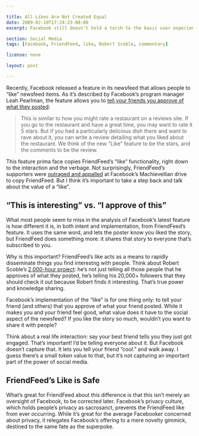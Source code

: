 ```yaml
---

title: All Likes Are Not Created Equal
date: 2009-02-10T17:24:23-08:00
excerpt: Facebook still doesn’t hold a torch to the basic user experience of FriendFeed not because it isn’t trying, but because of the rules it’s decided to play by.

section: Social Media
tags: [Facebook, FriendFeed, like, Robert Scoble, commentary]

license: none

layout: post

---
```


Recently, Facebook released a feature in its newsfeed that allows people to “like” newsfeed items. As it’s described by Facebook’s program manager Leah Pearlman, the feature allows you to [tell your friends you approve of what they posted][1]:

> This is similar to how you might rate a restaurant on a reviews site. If you go to the restaurant and have a great time, you may want to rate it 5 stars. But if you had a particularly delicious dish there and want to rave about it, you can write a review detailing what you liked about the restaurant. We think of the new “Like” feature to be the stars, and the comments to be the review.

This feature prima face copies FriendFeed’s “like” functionality, right down to the interaction and the verbage. Not surprisingly, FriendFeed’s supporters were [outraged and appalled][2] at Facebook’s Machievellian drive to copy FriendFeed. But I think it’s important to take a step back and talk about the value of a “like”.

## “This is interesting” vs. “I approve of this”

What most people seem to miss in the analysis of Facebook’s latest feature is how different it is, in both intent and implementation, from FriendFeed’s feature. It uses the same word, and lets the poster know you liked the story, but FriendFeed does something more: it shares that story to everyone that’s subscribed to you.

Why is this important? FriendFeed’s like acts as a means to rapidly disseminate things you find interestng with people. Think about Robert Scoble’s [2,000-hour project][3]: he’s not just telling all those people that he approves of what they posted, he’s telling his 20,000+ followers that they should check it out because Robert finds it interesting. That’s true power and knowledge sharing.

Facebook’s implementation of the “like” is for one thing only: to tell your friend (and others) that you approve of what your friend posted. While it makes you and your friend feel good, what value does it have to the social aspect of the newsfeed? If you like the story so much, wouldn’t you want to share it with people?

Think about a real life interaction: say your best friend tells you they just got engaged. That’s important! I’d be telling everyone about it. But Facebook doesn’t capture that. It lets you tell your friend “cool.” and walk away. I guess there’s a small token value to that, but it’s not capturing an important part of the power of social media.

## FriendFeed’s Like is Safe

What’s great for FriendFeed about this difference is that this isn’t merely an oversight of Facebook, to be corrected later. Facebook’s privacy culture, which holds people’s privacy as sacrosanct, prevents the FriendFeed like from ever occurring. While it’s great for the average Facebooker concerned about privacy, it relegates Facebook’s offering to a mere novelty gimmick, destined to the same fate as the superpoke.

[1]: http://blog.facebook.com/blog.php?post=53024537130 "”I like this”"
[2]: https://web.archive.org/web/20090212111140/http://www.inquisitr.com/17793/facebook-proves-how-lame-it-is-steals-from-twitter-and-friendfeed/ "Facebook proves how lame it is – steals from Twitter and FriendFeed"
[3]: http://scobleizer.com/2008/12/22/did-i-harm-my-blog-by-friendfeeding-this-year/ "Did I harm my blog by FriendFeeding this year?"

